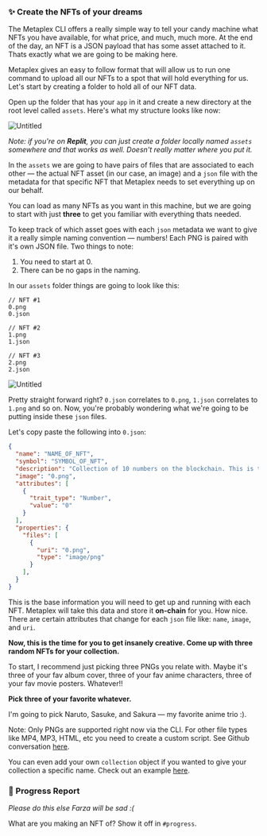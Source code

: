 ### ✨ Create the NFTs of your dreams

The Metaplex CLI offers a really simple way to tell your candy machine what NFTs you have available, for what price, and much, much more. At the end of the day, an NFT is a JSON payload that has some asset attached to it. Thats exactly what we are going to be making here. 

Metaplex gives an easy to follow format that will allow us to run one command to upload all our NFTs to a spot that will hold everything for us. Let's start by creating a folder to hold all of our NFT data.

Open up the folder that has your `app` in it and create a new directory at the root level called `assets`. Here's what my structure looks like now:

![Untitled](https://i.imgur.com/1WwdmEA.png)

*Note: if you're on **Replit**, you can just create a folder locally named `assets` somewhere and that works as well. Doesn't really matter where you put it.*

In the `assets` we are going to have pairs of files that are associated to each other — the actual NFT asset (in our case, an image) and a `json` file with the metadata for that specific NFT that Metaplex needs to set everything up on our behalf.

You can load as many NFTs as you want in this machine, but we are going to start with just **three** to get you familiar with everything thats needed.

To keep track of which asset goes with each `json` metadata we want to give it a really simple naming convention — numbers! Each PNG is paired with it's own JSON file. Two things to note:
1. You need to start at 0.
2. There can be no gaps in the naming.

In our `assets` folder things are going to look like this:

```plaintext
// NFT #1
0.png
0.json

// NFT #2
1.png
1.json

// NFT #3
2.png
2.json
```

![Untitled](https://i.imgur.com/3warkmp.png)

Pretty straight forward right? `0.json` correlates to `0.png`, `1.json` correlates to `1.png` and so on. Now, you're probably wondering what we're going to be putting inside these `json` files.

Let's copy paste the following into `0.json`:

```json
{
  "name": "NAME_OF_NFT",
  "symbol": "SYMBOL_OF_NFT",
  "description": "Collection of 10 numbers on the blockchain. This is the number 1/10.",
  "image": "0.png",
  "attributes": [
    {
      "trait_type": "Number",
      "value": "0"
    }
  ],
  "properties": {
    "files": [
      {
        "uri": "0.png",
        "type": "image/png"
      }
    ],
  }
}
```

This is the base information you will need to get up and running with each NFT. Metaplex will take this data and store it **on-chain** for you. How nice. There are certain attributes that change for each `json` file like: `name`, `image`, and `uri`.

**Now, this is the time for you to get insanely creative. Come up with three random NFTs for your collection.**

To start, I recommend just picking three PNGs you relate with. Maybe it's three of your fav album cover, three of your fav anime characters, three of your fav movie posters. Whatever!!

**Pick three of your favorite whatever.** 

I'm going to pick Naruto, Sasuke, and Sakura — my favorite anime trio :).

Note: Only PNGs are supported right now via the CLI. For other file types like MP4, MP3, HTML, etc you need to create a custom script. See Github conversation [here](https://github.com/metaplex-foundation/metaplex/pull/1601).

You can even add your own `collection` object if you wanted to give your collection a specific name. Check out an example [here](https://docs.metaplex.com/developer-tools/sugar/guides/preparing-assets).

### 🚨 Progress Report

*Please do this else Farza will be sad :(*

What are you making an NFT of? Show it off in `#progress`.
